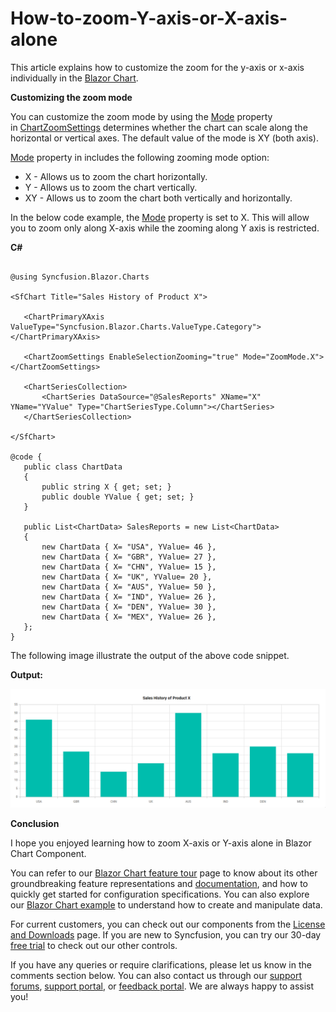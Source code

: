 # How-to-zoom-Y-axis-or-X-axis-alone

This article explains how to customize the zoom for the y-axis or x-axis individually in the [Blazor Chart](https://www.syncfusion.com/blazor-components/blazor-charts).

**Customizing the zoom mode**

You can customize the zoom mode by using the [Mode](https://help.syncfusion.com/cr/blazor/Syncfusion.Blazor.Charts.ChartZoomSettings.html#Syncfusion_Blazor_Charts_ChartZoomSettings_Mode) property in [ChartZoomSettings](https://help.syncfusion.com/cr/blazor/Syncfusion.Blazor.Charts.ChartZoomSettings.html) determines whether the chart can scale along the horizontal or vertical axes. The default value of the mode is XY (both axis).

[Mode](https://help.syncfusion.com/cr/blazor/Syncfusion.Blazor.Charts.ChartZoomSettings.html#Syncfusion_Blazor_Charts_ChartZoomSettings_Mode) property in includes the following zooming mode option:

- X - Allows us to zoom the chart horizontally.
- Y - Allows us to zoom the chart vertically.
- XY - Allows us to zoom the chart both vertically and horizontally. 

In the below code example, the [Mode](https://help.syncfusion.com/cr/blazor/Syncfusion.Blazor.Charts.ChartZoomSettings.html#Syncfusion_Blazor_Charts_ChartZoomSettings_Mode) property is set to X. This will allow you to zoom only along X-axis while the zooming along Y axis is restricted.

**C#**

 ```cshtml

 @using Syncfusion.Blazor.Charts

<SfChart Title="Sales History of Product X">

    <ChartPrimaryXAxis ValueType="Syncfusion.Blazor.Charts.ValueType.Category"></ChartPrimaryXAxis>

    <ChartZoomSettings EnableSelectionZooming="true" Mode="ZoomMode.X"></ChartZoomSettings>

    <ChartSeriesCollection>
        <ChartSeries DataSource="@SalesReports" XName="X" YName="YValue" Type="ChartSeriesType.Column"></ChartSeries>
    </ChartSeriesCollection>

</SfChart>

@code {
    public class ChartData
    {
        public string X { get; set; }
        public double YValue { get; set; }
    }

    public List<ChartData> SalesReports = new List<ChartData>
    {
        new ChartData { X= "USA", YValue= 46 },
        new ChartData { X= "GBR", YValue= 27 },
        new ChartData { X= "CHN", YValue= 15 },
        new ChartData { X= "UK", YValue= 20 },
        new ChartData { X= "AUS", YValue= 50 },
        new ChartData { X= "IND", YValue= 26 },
        new ChartData { X= "DEN", YValue= 30 },
        new ChartData { X= "MEX", YValue= 26 },
    };
}

```

The following image illustrate the output of the above code snippet.

**Output:**

![Zooming X or Y axis alone](/Zooming-X-or-Y-Axis.gif)

 **Conclusion**

I hope you enjoyed learning how to zoom X-axis or Y-axis alone in Blazor Chart Component.

You can refer to our [Blazor Chart feature tour](https://www.syncfusion.com/blazor-components/blazor-charts) page to know about its other groundbreaking feature representations and [documentation](https://blazor.syncfusion.com/documentation/chart/getting-started), and how to quickly get started for configuration specifications. You can also explore our [Blazor Chart example](https://blazor.syncfusion.com/demos/chart/line?theme=bootstrap5) to understand how to create and manipulate data.

For current customers, you can check out our components from the [License and Downloads](https://www.syncfusion.com/sales/teamlicense) page. If you are new to Syncfusion, you can try our 30-day [free trial](https://www.syncfusion.com/downloads/blazor) to check out our other controls.

If you have any queries or require clarifications, please let us know in the comments section below. You can also contact us through our [support forums](https://www.syncfusion.com/forums), [support portal](https://support.syncfusion.com/create), or [feedback portal](https://www.syncfusion.com/feedback/blazor-components?control=charts). We are always happy to assist you!







